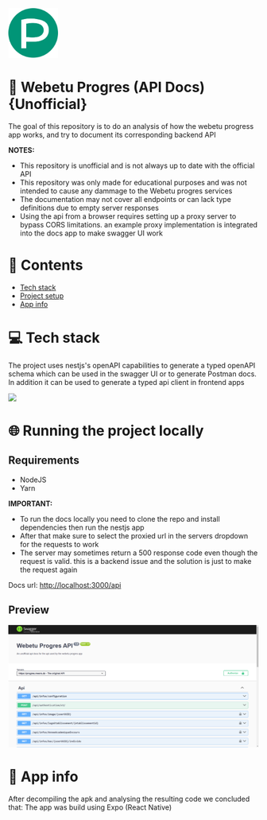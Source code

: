 <img height="100px" width="100px" src="https://github.com/devlotfi/webetu-progres-api-docs/blob/main/github-assets/logo.svg">

# 📜 Webetu Progres (API Docs) {Unofficial}
The goal of this repository is to do an analysis of how the webetu progress app works, and try to document its corresponding backend API

**NOTES:**
- This repository is unofficial and is not always up to date with the official API
- This repository was only made for educational purposes and was not intended to cause any dammage to the Webetu progres services
- The documentation may not cover all endpoints or can lack type definitions due to empty server responses
- Using the api from a browser requires setting up a proxy server to bypass CORS limitations. an example proxy implementation is integrated into the docs app to make swagger UI work


# 📌 Contents
- [Tech stack](#-tech-stack)
- [Project setup](#-running-the-project-locally)
- [App info](#-running-the-project-locally)

# 💻 Tech stack

The project uses nestjs's openAPI capabilities to generate a typed openAPI schema
which can be used in the swagger UI or to generate Postman docs. In addition it can be used to generate a typed api client in frontend apps

<img src="https://skillicons.dev/icons?i=nestjs,typescript&perline=5" />

# 🌐 Running the project locally 

## Requirements
- NodeJS
- Yarn

**IMPORTANT:**
- To run the docs locally you need to clone the repo and install dependencies then run the nestjs app
- After that make sure to select the proxied url in the servers dropdown for the requests to work 
- The server may sometimes return a 500 response code even though the request is valid. this is a backend issue and the solution is just to make the request again

Docs url: [http://localhost:3000/api](http://localhost:3000/api)

## Preview
<img src="https://github.com/devlotfi/webetu-progres-api-docs/blob/main/github-assets/swagger-docs.png">

# 📱 App info
After decompiling the apk and analysing the resulting code we concluded that:
The app was build using Expo (React Native)



